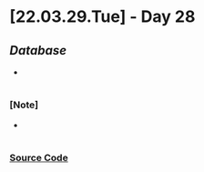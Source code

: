 # [22.03.29.Tue] - Day 28

## _Database_

-

#

### [Note]

-

#

### [Source Code](https://github.com/ding-co/developer-dignity/tree/main/boot-camp/practice/March/day28)
